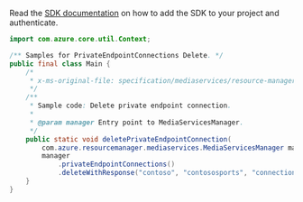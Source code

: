 Read the [SDK documentation](https://github.com/Azure/azure-sdk-for-java/blob/azure-resourcemanager-mediaservices_2.0.0/sdk/mediaservices/azure-resourcemanager-mediaservices/README.md) on how to add the SDK to your project and authenticate.

```java
import com.azure.core.util.Context;

/** Samples for PrivateEndpointConnections Delete. */
public final class Main {
    /*
     * x-ms-original-file: specification/mediaservices/resource-manager/Microsoft.Media/stable/2021-06-01/examples/private-endpoint-connection-delete.json
     */
    /**
     * Sample code: Delete private endpoint connection.
     *
     * @param manager Entry point to MediaServicesManager.
     */
    public static void deletePrivateEndpointConnection(
        com.azure.resourcemanager.mediaservices.MediaServicesManager manager) {
        manager
            .privateEndpointConnections()
            .deleteWithResponse("contoso", "contososports", "connectionName1", Context.NONE);
    }
}
```
